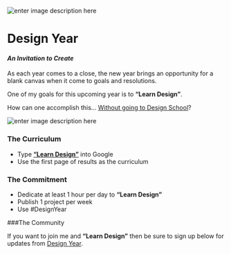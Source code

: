 ![enter image description here](https://cdn-images-1.medium.com/max/2000/1*nYJCEmrr0C233RL8FFWFFg.jpeg)

# Design Year
#### *An Invitation to Create*

As each year comes to a close, the new year brings an opportunity for a blank canvas when it come to goals and resolutions.

One of my goals for this upcoming year is to **“Learn Design”**.

How can one accomplish this… [Without going to Design School](http://www.karenx.com/blog/how-to-become-a-designer-without-going-to-design-school/)?

![enter image description here](https://cdn-images-1.medium.com/max/800/1*Oz1xLeaT2gZqzrqU2lxIXA.png)

### The Curriculum

 - Type **[“Learn Design”](https://www.google.com/webhp?sourceid=chrome-instant&ion=1&espv=2&ie=UTF-8#q=learn%20design)** into Google
 - Use the first page of results as the curriculum

### The Commitment

 - Dedicate at least 1 hour per day to **“Learn Design”**
 - Publish 1 project per week
 - Use #DesignYear

###The Community

If you want to join me and **“Learn Design”** then be sure to sign up below for updates from [Design Year](http://designyear.com/).